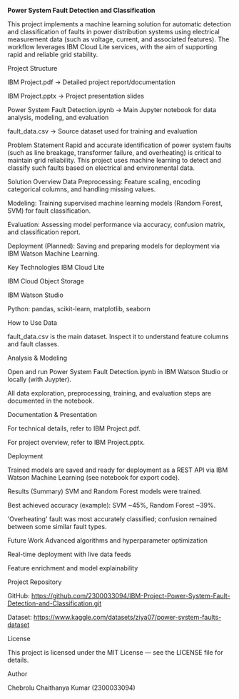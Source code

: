 **Power System Fault Detection and Classification**


This project implements a machine learning solution for automatic detection and classification of faults in power distribution systems using electrical measurement data (such as voltage, current, and associated features). The workflow leverages IBM Cloud Lite services, with the aim of supporting rapid and reliable grid stability.

Project Structure

  IBM Project.pdf                   -> Detailed project report/documentation
 
  IBM Project.pptx                  -> Project presentation slides
 
  Power System Fault Detection.ipynb -> Main Jupyter notebook for data analysis, modeling, and evaluation
 
  fault_data.csv                    -> Source dataset used for training and evaluation
 
 Problem Statement
Rapid and accurate identification of power system faults (such as line breakage, transformer failure, and overheating) is critical to maintain grid reliability. This project uses machine learning to detect and classify such faults based on electrical and environmental data.

Solution Overview
Data Preprocessing: Feature scaling, encoding categorical columns, and handling missing values.

Modeling: Training supervised machine learning models (Random Forest, SVM) for fault classification.

Evaluation: Assessing model performance via accuracy, confusion matrix, and classification report.

Deployment (Planned): Saving and preparing models for deployment via IBM Watson Machine Learning.

Key Technologies
IBM Cloud Lite

IBM Cloud Object Storage

IBM Watson Studio

Python: pandas, scikit-learn, matplotlib, seaborn

How to Use
Data

fault_data.csv is the main dataset. Inspect it to understand feature columns and fault classes.

Analysis & Modeling

Open and run Power System Fault Detection.ipynb in IBM Watson Studio or locally (with Juypter).

All data exploration, preprocessing, training, and evaluation steps are documented in the notebook.

Documentation & Presentation

For technical details, refer to IBM Project.pdf.

For project overview, refer to IBM Project.pptx.

Deployment

Trained models are saved and ready for deployment as a REST API via IBM Watson Machine Learning (see notebook for export code).

Results (Summary)
SVM and Random Forest models were trained.

Best achieved accuracy (example): SVM ~45%, Random Forest ~39%.

'Overheating' fault was most accurately classified; confusion remained between some similar fault types.

Future Work
Advanced algorithms and hyperparameter optimization

Real-time deployment with live data feeds

Feature enrichment and model explainability

Project Repository

GitHub: https://github.com/2300033094/IBM-Project-Power-System-Fault-Detection-and-Classification.git

Dataset: https://www.kaggle.com/datasets/ziya07/power-system-faults-dataset

License

This project is licensed under the MIT License — see the LICENSE file for details.

Author

Chebrolu Chaithanya Kumar (2300033094)
